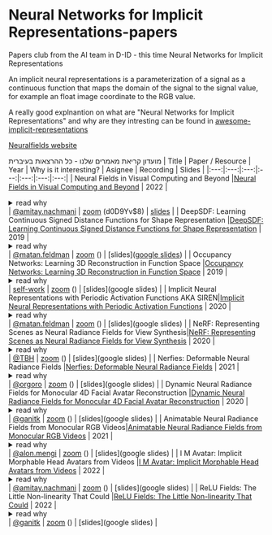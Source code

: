 # Neural Networks for Implicit Representations-papers
Papers club from the AI team in D-ID  - this time Neural Networks for Implicit Representations

An implicit neural representations is a parameterization of a signal as a continuous function that maps the domain of the signal to the signal value, for example an float image coordinate to the RGB value.

A really good explnantion on what are "Neural Networks for Implicit Representations" and why are they intresting can be found in [awesome-implicit-representations](https://github.com/vsitzmann/awesome-implicit-representations)

[Neuralfields website](https://neuralfields.cs.brown.edu/index.html)

מועדון קריאת מאמרים שלנו - כל ההרצאות בעיברית
| Title | Paper / Resource | Year | Why is it interesting? | Asignee | Recording | Slides |
|:---:|:---:|:---:|:---:|:---:|:---:|:---:|
| Neural Fields in Visual Computing and Beyond |[Neural Fields in Visual Computing and Beyond](https://arxiv.org/pdf/2111.11426.pdf) | 2022 | <details><summary>read why</summary>Why and how we can represnt 3d scene using a neural netwrok</details> | [@amitay.nachmani](https://github.com/amitay.nachmani) | [zoom](https://us02web.zoom.us/rec/share/QD26LOm-xmp8OEmOkWkFFwPvhDx2nXcPdvxI8HkQO9bhQM8rxIt6faPj022EUSk.XPKEUa6z0qEd1cMo) (d0D9Yv$8) | [slides](https://docs.google.com/presentation/d/19m52ynBui7MK11ya6Zltr7II4-0BJCZf6_zwdrXZl0A/edit?usp=sharing) |
| DeepSDF: Learning Continuous Signed Distance Functions for Shape Representation |[DeepSDF: Learning Continuous Signed Distance Functions for Shape Representation](https://arxiv.org/abs/1901.05103) | 2019 | <details><summary>read why</summary>Representing a scene using signed distance functions</details> | [@matan.feldman](https://github.com/matan-feldman) | [zoom](zoom_link) () | [slides]([google slides](https://docs.google.com/presentation/d/1czeQtcWgZzNrrsx_2HFXroAV0JqyHMZKJyUBbYAc0WQ/edit?usp=sharing)) |
| Occupancy Networks: Learning 3D Reconstruction in Function Space |[Occupancy Networks: Learning 3D Reconstruction in Function Space](https://arxiv.org/abs/1812.03828) | 2019 | <details><summary>read why</summary>Occupancy networks implicitly represent the 3D surface as the continuous decision boundary of a deep neural network classifier</details> | [self-work]() | [zoom](zoom_link) () | [slides](google slides) |
| Implicit Neural Representations with Periodic Activation Functions AKA SIREN|[Implicit Neural Representations with Periodic Activation Functions](https://arxiv.org/abs/2006.09661) | 2020 | <details><summary>read why</summary>Sinusoidal representation networks or SIRENs, are ideally suited for representing complex natural signals and their derivatives</details> | [@matan.feldman](https://github.com/matan-feldman) | [zoom](zoom_link) () | [slides](google slides) |
| NeRF: Representing Scenes as Neural Radiance Fields for View Synthesis|[NeRF: Representing Scenes as Neural Radiance Fields for View Synthesis](https://arxiv.org/abs/2006.09661) | 2020 | <details><summary>read why</summary> The paper that started all the NERF madness</details> | [@TBH](https://github.com/talbenh) | [zoom](zoom_link) () | [slides](google slides) |
| Nerfies: Deformable Neural Radiance Fields |[Nerfies: Deformable Neural Radiance Fields](https://arxiv.org/abs/2011.12948) | 2021 | <details><summary>read why</summary>Photorealistically reconstructing deformable scenes using photos/videos captured casually from mobile phone</details> | [@orgoro](https://github.com/orgoro) | [zoom](zoom_link) () | [slides](google slides) |
| Dynamic Neural Radiance Fields for Monocular 4D Facial Avatar Reconstruction |[Dynamic Neural Radiance Fields for Monocular 4D Facial Avatar Reconstruction](https://arxiv.org/abs/2012.03065) | 2020 | <details><summary>read why</summary> Dynamic neural radiance fields for modeling the appearance and dynamics of a human face</details> | [@ganitk](https://github.com/ganitk) | [zoom](zoom_link) () | [slides](google slides) |
| Animatable Neural Radiance Fields from Monocular RGB Videos|[Animatable Neural Radiance Fields from Monocular RGB Videos](https://arxiv.org/abs/2106.13629) | 2021 | <details><summary>read why</summary>Creating full body avatars using NERF</details> | [@alon.mengi](https://github.com/alon-mengi) | [zoom](zoom_link) () | [slides](google slides) |
| I M Avatar: Implicit Morphable Head Avatars from Videos |[I M Avatar: Implicit Morphable Head Avatars from Videos](https://arxiv.org/abs/2112.07471) | 2022 | <details><summary>read why</summary>Creating an high resolution vavatar only from a cell phone video</details> | [@amitay.nachmani](https://github.com/amitay.nachmani) | [zoom](zoom_link) () | [slides](google slides) |
| ReLU Fields: The Little Non-linearity That Could |[ReLU Fields: The Little Non-linearity That Could](https://arxiv.org/abs/2205.10824) | 2022 | <details><summary>read why</summary>what is the smallest change to grid-based representations that allows for retaining the high fidelity result of MLPs while enabling fast reconstruction and rendering times</details> | [@ganitk](https://github.com/ganitk) | [zoom](zoom_link) () | [slides](google slides) |
